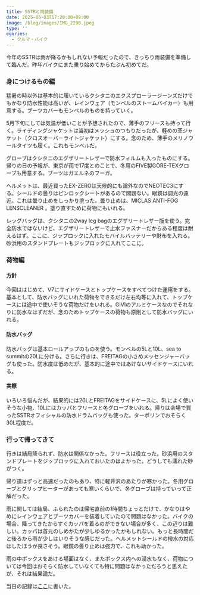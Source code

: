 ```yaml
---
title: SSTRと雨装備
date: 2025-06-03T17:20:00+09:00
image: /blog/images/IMG_2290.jpeg
type: ''
egories:
  - クルマ・バイク
---
```


今年のSSTRは雨が降るかもしれない予報だったので、きっちり雨装備を準備して臨んだ。昨年バイクにまた乗り始めてからたぶん初めてだ。

### 身につけるもの編

猛暑の時以外は基本的に履いているクシタニのエクスプローラージーンズだけでもかなり防水性能は高いが、レインウェア（モンベルのストームバイカー）も用意する。ブーツカバーもモンベルのものを持っていく。

5月下旬にしては気温が低いことが予想されたので、薄手のフリースも持って行く。ライディングジャケットは当初はメッシュのつもりだったが、軽めの革ジャケット（クロスオーバーライトジャケット）にする。念のため、薄手のメリノウールタイツも履く。これもモンベルだ。

グローブはクシタニのエグザリートレザーで防水フィルムも入ったものにする。帰りの日の予報が、東京が雨で17度とのことで、冬用のFIVE製GORE-TEXグローブも用意する。ブーツはガエルネのフーガ。

ヘルメットは、最近買ったEX-ZEROは天候的にも論外なのでNEOTEC3にする。シールドの曇りはピンロックシートがあるので問題ない。眼鏡は調光の遠近。これは曇り止めをしっかり塗った。曇り止めは、MICLAS  ANTI-FOG LENSCLEANER 。塗り直すために荷物にもいれる。

レッグバッグは、クシタニの2way leg bagのエグザリートレザー版を使う。完全防水ではないけど、エグザリートレザーで止水ファスナーだからある程度は耐えるはず。ここに、ジップロックに入れたモバイルバッテリーや財布を入れる。砂浜用のスタンドプレートもジップロックに入れてここに。

### 荷物編

#### 方針

今回ははじめて、V7にサイドケースとトップケースをすべてつけた運用をする。基本として、防水バッグにいれた荷物をできるだけ左右均等に入れて、トップケースには途中で使いそうな荷物だけをいれる。GIVIのアルミケースなのでそれなりに防水なはずだが、念のためトップケースの荷物も原則として防水バッグにいれる。

#### 防水バッグ

防水バッグは基本ロールアップのものを使う。モンベルの5Lと10L、sea to summitの20Lに分ける。さらに行きは、FREITAGの小さめメッセンジャーバッグも使った。防水度は低めだが、基本的に途中ではあけないサイドケースにいれる。

#### 実際

いろいろ悩んだが、結果的には20LとFREITAGをサイドケースに、5Lによく使いそうな小物、10Lにはカッパとフリースと冬グローブをいれる。帰りは会場で買ったSSTRオフィシャルの防水ドラムバッグも使った。ターポリンでおそらく30L程度だ。

### 行って帰ってきて

行きは結局降られず、防水は関係なかった。フリースは役立った。砂浜用のスタンドプレートをジップロックに入れておいたのはよかった。どうしても濡れた砂がつく。

帰り道はずっと高速だったのもあり、特に軽井沢のあたりが寒かった。冬用グローブとグリップヒーターがあっても寒いくらいで、冬グローブは持っていって正解だった。

雨に関しては結局、ふられたのは帰宅直前の1時間ちょっとだけで、かなりはやめにレインウェアとブーツカバーを装着していたので問題はなかった。バイクの場合、降ってきたからすぐカッパを着るのができない場合が多く、この辺りは難しい。カッパは首元のしめかたが少しゆるかったかもしれない。もっと長時間だと後ろから雨が少しはいりそうな感じだった。ヘルメットシールドの撥水の対応はしたほうが良さそう。眼鏡の曇り止めは強力で、これも助かった。

雨の中ボックスをあける場面はなく、またボックス内への浸水もなく、荷物については今回はおそらく防水していなくても特に問題はなかっただろうと思えたが、それは結果論だ。

当日の記録は[ここ](/blog/2025/06/sstr-2025.html)に書いた。
